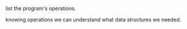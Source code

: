 
list the program's operations.

knowing operations we can understand what data structures we needed.

